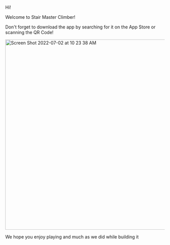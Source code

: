 Hi!

Welcome to Stair Master Climber!

Don't forget to download the app by searching for it on the App Store or scanning the QR Code! 

<img width="600" alt="Screen Shot 2022-07-02 at 10 23 38 AM" src="https://user-images.githubusercontent.com/8262287/177005026-16c82270-4172-431a-aa94-9680fa71fb68.png">

We hope you enjoy playing and much as we did while building it
